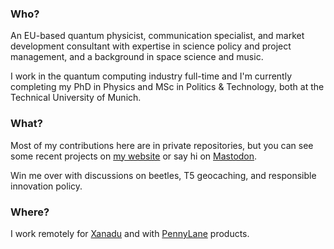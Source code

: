 ### Who?

An EU-based quantum physicist, communication specialist, and market development consultant with expertise in science policy and project management, and a background in space science and music.

I work in the quantum computing industry full-time and I'm currently completing my PhD in Physics and MSc in Politics & Technology, both at the Technical University of Munich.

### What?

Most of my contributions here are in private repositories, but you can see some recent projects on [my website](https://happyturtlethings.net/) or say hi on [Mastodon](https://mastodon.online/@happyturtlethings).

Win me over with discussions on beetles, T5 geocaching, and responsible innovation policy.

### Where?

I work remotely for [Xanadu](https://xanadu.ai/) and with [PennyLane](https://github.com/PennyLaneAI/) products.
